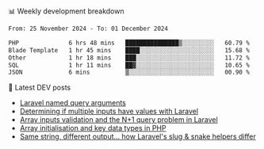 📊 Weekly development breakdown
<!--START_SECTION:waka-->

```txt
From: 25 November 2024 - To: 01 December 2024

PHP              6 hrs 48 mins   ███████████████▒░░░░░░░░░   60.79 %
Blade Template   1 hr 45 mins    ████░░░░░░░░░░░░░░░░░░░░░   15.68 %
Other            1 hr 18 mins    ███░░░░░░░░░░░░░░░░░░░░░░   11.72 %
SQL              1 hr 11 mins    ██▓░░░░░░░░░░░░░░░░░░░░░░   10.65 %
JSON             6 mins          ▒░░░░░░░░░░░░░░░░░░░░░░░░   00.90 %
```

<!--END_SECTION:waka-->

📕 Latest DEV posts
<!-- BLOG-POST-LIST:START -->
- [Laravel named query arguments](https://dev.to/michaelvickersuk/laravel-named-query-arguments-28kd)
- [Determining if multiple inputs have values with Laravel](https://dev.to/michaelvickersuk/determining-if-multiple-inputs-have-values-with-laravel-km6)
- [Array inputs validation and the N+1 query problem in Laravel](https://dev.to/michaelvickersuk/array-inputs-validation-and-the-n1-query-problem-in-laravel-2agb)
- [Array initialisation and key data types in PHP](https://dev.to/michaelvickersuk/array-initialisation-and-key-data-types-in-php-1e5b)
- [Same string, different output... how Laravel&#39;s slug &amp; snake helpers differ](https://dev.to/michaelvickersuk/same-string-different-output-how-laravels-slug-snake-helpers-differ-1ccj)
<!-- BLOG-POST-LIST:END -->
